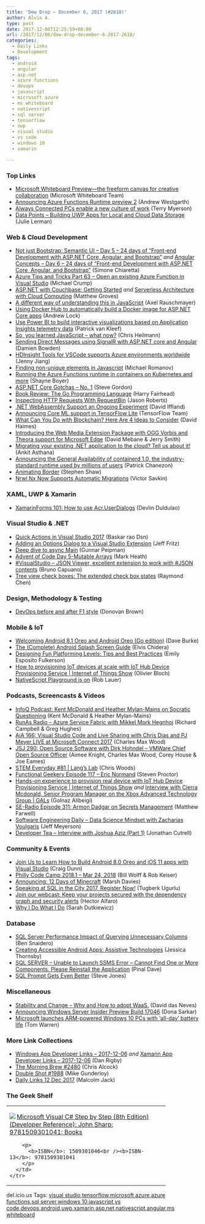 ```yaml
---
title: 'Dew Drop – December 6, 2017 (#2618)'
author: Alvin A.
type: post
date: 2017-12-06T12:25:59+00:00
url: /2017/12/06/dew-drop-december-6-2017-2618/
categories:
  - Daily Links
  - Development
tags:
  - android
  - angular
  - asp.net
  - azure functions
  - devops
  - javascript
  - microsoft azure
  - ms whiteboard
  - nativescript
  - sql server
  - tensorflow
  - uwp
  - visual studio
  - vs code
  - windows 10
  - xamarin

---
```

### <a name="top"></a>Top Links

  * <a href="https://blogs.office.com/en-us/2017/12/05/microsoft-whiteboard-preview-the-freeform-canvas-for-creative-collaboration/" target="_blank">Microsoft Whiteboard Preview—the freeform canvas for creative collaboration</a> (Microsoft Whiteboard Team)
  * <a href="https://blogs.msdn.microsoft.com/appserviceteam/2017/12/05/announcing-azure-functions-runtime-preview-2/" target="_blank">Announcing Azure Functions Runtime preview 2</a> (Andrew Westgarth)
  * <a href="http://blogs.windows.com/windowsexperience/2017/12/05/always-connected-pcs-enable-a-new-culture-of-work/?WT.mc_id=DX_MVP4025064" target="_blank">Always Connected PCs enable a new culture of work</a> (Terry Myerson)
  * <a href="https://msdn.microsoft.com/magazine/mt814412?f=255&MSPPError=-2147217396" target="_blank">Data Points &#8211; Building UWP Apps for Local and Cloud Data Storage</a> (Julie Lerman)



### <a name="web"></a>Web & Cloud Development

  * <a href="http://feedproxy.google.com/~r/Codeclimber/~3/SBRwMW3pqc4/" target="_blank">Not just Bootstrap: Semantic UI &#8211; Day 5 &#8211; 24 days of &#8220;Front-end Development with ASP.NET Core, Angular, and Bootstrap&#8221;</a> _and_ <a href="http://feedproxy.google.com/~r/Codeclimber/~3/4ah9hWTxA0o/" target="_blank">Angular Concepts &#8211; Day 6 &#8211; 24 days of &#8220;Front-end Development with ASP.NET Core, Angular, and Bootstrap&#8221;</a> (Simone Chiaretta)
  * <a href="https://www.michaelcrump.net/azure-tips-and-tricks63/" target="_blank">Azure Tips and Tricks Part 63 &#8211; Open an existing Azure Function in Visual Studio</a> (Michael Crump)
  * <a href="http://feedproxy.google.com/~r/CrossCuttingConcerns/~3/W_TzFkYdToQ/ASP-NET-Couchbase-Getting-Started" target="_blank">ASP.NET with Couchbase: Getting Started</a> _and_ <a href="https://blog.couchbase.com/serverless-architecture-cloud-computing/" target="_blank">Serverless Architecture with Cloud Computing</a> (Matthew Groves)
  * <a href="http://feedproxy.google.com/~r/2ality/~3/ZkmCsw9QNTw/alternate-this.html" target="_blank">A different way of understanding this in JavaScript</a> (Axel Rauschmayer)
  * <a href="https://andrewlock.net/using-docker-hub-to-automatically-build-a-docker-image-for-asp-net-core-apps/" target="_blank">Using Docker Hub to automatically build a Docker image for ASP.NET Core apps</a> (Andrew Lock)
  * <a href="https://www.patrickvankleef.com/2017/12/04/use-power-bi-to-build-interactive-visualizations-based-on-application-insights-telemetry-data/" target="_blank">Use Power BI to build interactive visualizations based on Application Insights telemetry data</a> (Patrick van Kleef)
  * <a href="https://christianheilmann.com/2017/12/05/so-you-learned-javascript-what-now/" target="_blank">So, you learned JavaScript – what now?</a> (Chris Heilmann)
  * <a href="https://damienbod.com/2017/12/05/sending-direct-messages-using-signalr-with-asp-net-core-and-angular/" target="_blank">Sending Direct Messages using SignalR with ASP.NET core and Angular</a> (Damien Bowden)
  * <a href="https://azure.microsoft.com/blog/hdinsight-tools-for-vscode-supports-azure-environments-worldwide/" target="_blank">HDInsight Tools for VSCode supports Azure environments worldwide</a> (Jenny Jiang)
  * <a href="https://hackernoon.com/finding-non-unique-elements-in-javascript-d934e6fd6260?source=rss----3a8144eabfe3---4" target="_blank">Finding non-unique elements in Javascript</a> (Michael Romanov)
  * <a href="http://feedproxy.google.com/~r/Tattoocoder/~3/riAfcghFin4/" target="_blank">Running the Azure Functions runtime in containers on Kubernetes and more</a> (Shayne Boyer)
  * <a href="https://www.stevejgordon.co.uk/asp-net-core-gotchas-number-1" target="_blank">ASP.NET Core Gotchas – No. 1</a> (Steve Gordon)
  * <a href="http://www.i-programmer.info/bookreviews/14-other-languages/11365-the-go-programming-language-.html" target="_blank">Book Review: The Go Programming Language</a> (Harry Fairhead)
  * <a href="http://dontcodetired.com/blog/post/Inspecting-HTTP-Requests-With-RequestBin" target="_blank">Inspecting HTTP Requests With RequestBin</a> (Jason Roberts)
  * <a href="http://www.infoq.com/news/2017/12/dotnet-webassembly-support?utm_campaign=infoq_content&utm_source=infoq&utm_medium=feed&utm_term=global" target="_blank">.NET WebAssembly Support an Ongoing Experiment</a> (David Iffland)
  * <a href="http://feedproxy.google.com/~r/GDBcode/~3/O3My20MptiM/announcing-core-ml-support.html" target="_blank">Announcing Core ML support in TensorFlow Lite</a> (TensorFlow Team)
  * <a href="https://blogs.oracle.com/what-can-you-do-with-blockchain-here-are-4-ideas-to-consider-v2" target="_blank">What Can You Do with Blockchain? Here Are 4 Ideas to Consider</a> (David Haimes)
  * <a href="https://blogs.windows.com/blog/2017/12/05/introducing-web-media-extension-package-ogg-vorbis-theora-support/?WT.mc_id=DX_MVP4025064" target="_blank">Introducing the Web Media Extension Package with OGG Vorbis and Theora support for Microsoft Edge</a> (David Mebane & Jerry Smith)
  * <a href="https://blogs.msdn.microsoft.com/dotnet/2017/12/05/migrating-your-existing-net-application-to-the-cloud-tell-us-about-it/" target="_blank">Migrating your existing .NET application to the cloud? Tell us about it!</a> (Ankit Asthana)
  * <a href="https://blog.docker.com/2017/12/cncf-containerd-1-0-ga-announcement/" target="_blank">Announcing the General Availability of containerd 1.0, the industry-standard runtime used by millions of users</a> (Patrick Chanezon)
  * <a href="https://css-tricks.com/animating-border/" target="_blank">Animating Border</a> (Stephen Shaw)
  * <a href="https://blog.nrwl.io/nrwl-nx-now-supports-automatic-migrations-4eaa3149c5a9?source=rss-76fc1db4149b------2" target="_blank">Nrwl Nx Now Supports Automatic Migrations</a> (Victor Savkin)



### <a name="silverlight"></a>XAML, UWP & Xamarin

  * <a href="https://devlinduldulao.pro/how-to-use-acr-userdialogs/" target="_blank">XamarinForms 101: How to use Acr.UserDialogs</a> (Devlin Duldulao)



### <a name="dotnet"></a>Visual Studio & .NET

  * <a href="https://baskarrao.wordpress.com/2017/12/02/quick-actions-in-visual-studio-2017/" target="_blank">Quick Actions in Visual Studio 2017</a> (Baskar rao Dsn)
  * <a href="http://www.jeffreyfritz.com/2017/12/adding-an-options-dialog-to-a-visual-studio-extension/" target="_blank">Adding an Options Dialog to a Visual Studio Extension</a> (Jeff Fritz)
  * <a href="http://feedproxy.google.com/~r/gunnarpeipman/~3/rQhkbgsgbVA/" target="_blank">Deep dive to async Main</a> (Gunnar Peipman)
  * <a href="http://markheath.net/post/advent-of-code-2017-day-5" target="_blank">Advent of Code Day 5-Mutable Arrays</a> (Mark Heath)
  * <a href="http://feedproxy.google.com/~r/elbruno/~3/d8M_8SMvfiQ/" target="_blank">#VisualStudio – JSON Viewer, excellent extension to work with #JSON contents</a> (Bruno Capuano)
  * <a href="https://blogs.msdn.microsoft.com/oldnewthing/20171205-00/?p=97525" target="_blank">Tree view check boxes: The extended check box states</a> (Raymond Chen)



### <a name="design"></a>Design, Methodology & Testing

  * <a href="http://www.donovanbrown.com/post/DevOps-before-and-after-F1-style" target="_blank">DevOps before and after F1 style</a> (Donovan Brown)



### <a name="mobile"></a>Mobile & IoT

  * <a href="http://feedproxy.google.com/~r/blogspot/hsDu/~3/G1BLRmMJ8UU/welcoming-android-81-oreo-and-android.html" target="_blank">Welcoming Android 8.1 Oreo and Android Oreo (Go edition)</a> (Dave Burke)
  * <a href="https://android.jlelse.eu/the-complete-android-splash-screen-guide-c7db82bce565?source=rss----8fca399d4de---4" target="_blank">The (Complete) Android Splash Screen Guide</a> (Elvis Chidera)
  * <a href="https://developer.amazon.com/blogs/appstore/post/a08b3316-4fdc-400b-884d-1ada24b485c1/designing-fun-platforming-levels-tips-and-best-practices" target="_blank">Designing Fun Platforming Levels: Tips and Best Practices</a> (Emily Esposito Fulkerson)
  * <a href="https://channel9.msdn.com/Shows/Internet-of-Things-Show/How-to-provisioning-IoT-devices-at-scale-with-IoT-Hub-Device-Provisioning-Service?WT.mc_id=DX_MVP4025064" target="_blank">How to provisioning IoT devices at scale with IoT Hub Device Provisioning Service | Internet of Things Show</a> (Olivier Bloch)
  * <a href="https://www.nativescript.org/blog/nativescript-playground-is-on-fire" target="_blank">NativeScript Playground is on</a> (Rob Lauer)



### <a name="podcasts"></a>Podcasts, Screencasts & Videos

  * <a href="http://www.infoq.com/podcasts/McDonald-Mylan-Mains?utm_campaign=infoq_content&utm_source=infoq&utm_medium=feed&utm_term=global" target="_blank">InfoQ Podcast: Kent McDonald and Heather Mylan-Mains on Socratic Questioning</a> (Kent McDonald & Heather Mylan-Mains)
  * <a href="http://feedproxy.google.com/~r/RunaAsRadioWma/~3/6p22zk4v-AM/default.aspx" target="_blank">RunAs Radio &#8211; Azure Service Fabric with Mikkel Mork Hegnhoj</a> (Richard Campbell & Greg Hughes)
  * <a href="https://devchat.tv/adv-in-angular/aia-166-visual-studio-code-live-sharing-chris-dias-pj-meyer-live-microsoft-connect-2017" target="_blank">AiA 166: Visual Studio Code and Live Sharing with Chris Dias and PJ Meyer LIVE at Microsoft Connect 2017</a> (Charles Max Wood)
  * <a href="https://devchat.tv/js-jabber/jsj-290-open-source-software-dirk-hohndel-vmware-chief-open-source-officer" target="_blank">JSJ 290: Open Source Software with Dirk Hohndel &#8211; VMWare Chief Open Source Officer</a> (Aimee Knight, Charles Max Wood, Corey House & Joe Eames)
  * <a href="http://remarkablechatter.com/stem-everyday-81-langs-lab/" target="_blank">STEM Everyday #81 | Lang’s Lab</a> (Chris Woods)
  * <a href="https://www.functionalgeekery.com/episode-117-eric-normand/" target="_blank">Functional Geekery Episode 117 – Eric Normand</a> (Steven Proctor)
  * <a href="https://channel9.msdn.com/Shows/Internet-of-Things-Show/Hands-on-experience-to-provision-real-device-with-IoT-Hub-Device-Provisioning-Service?WT.mc_id=DX_MVP4025064" target="_blank">Hands-on experience to provision real device with IoT Hub Device Provisioning Service | Internet of Things Show</a> _and_ <a href="https://channel9.msdn.com/Shows/GALs/Interview-with-Cierra-Mcdonald-Senior-Program-Manager-on-the-Xbox-Advanced-Technology-Group?WT.mc_id=DX_MVP4025064" target="_blank">Interview with Cierra Mcdonald, Senior Program Manager on the Xbox Advanced Technology Group | GALs</a> (Golnaz Alibeigi)
  * <a href="http://feedproxy.google.com/~r/se-radio/~3/sykX_dpzR9o/" target="_blank">SE-Radio Episode 311: Armon Dadgar on Secrets Management</a> (Matthew Farwell)
  * <a href="https://softwareengineeringdaily.com/2017/12/06/data-science-mindset-with-zacharias-voulgaris/" target="_blank">Software Engineering Daily &#8211; Data Science Mindset with Zacharias Voulgaris</a> (Jeff Meyerson)
  * <a href="http://developertea.simplecast.fm/cfd1ebd0" target="_blank">Developer Tea &#8211; Interview with Joshua Aziz (Part 1)</a> (Jonathan Cutrell)



### <a name="events"></a>Community & Events

  * <a href="https://blogs.msdn.microsoft.com/visualstudio/2017/12/05/join-us-to-learn-how-to-build-android-8-0-oreo-and-ios-11-apps-with-visual-studio/" target="_blank">Join Us to Learn How to Build Android 8.0 Oreo and iOS 11 apps with Visual Studio</a> (Craig Dunn)
  * <a href="https://www.meetup.com/Philly-NET/events/245663625/" target="_blank">Philly Code Camp 2018.1 &#8211; Mar 24, 2018</a> (Bill Wolff & Rob Keiser)
  * <a href="http://minecraft.net/en-us/article/announcing-12-days-minecraft" target="_blank">Announcing: 12 Days of Minecraft</a> (Marsh Davies)
  * <a href="http://feedproxy.google.com/~r/TugberkUgurlu/~3/VU98KNOhQmo/speaking-at-sql-in-the-city-2017-register-now" target="_blank">Speaking at SQL in the City 2017, Register Now!</a> (Tugberk Ugurlu)
  * <a href="https://github.com/blog/2476-join-our-webcast-keep-your-projects-secured-with-the-dependency-graph-and-security-alerts" target="_blank">Join our webcast: Keep your projects secured with the dependency graph and security alerts</a> (Hector Alfaro)
  * <a href="http://www.sadukie.com/2017/12/05/why-i-do-what-i-do/" target="_blank">Why I Do What I Do</a> (Sarah Dutkiewicz)



### <a name="sql"></a>Database

  * <a href="http://feedproxy.google.com/~r/MSSQLTips-LatestSqlServerTips/~3/upDx3MQ31GE/tip.asp" target="_blank">SQL Server Performance Impact of Querying Unnecessary Columns</a> (Ben Snaidero)
  * <a href="https://code.tutsplus.com/tutorials/creating-accessible-android-apps-supporting-screen-readers--cms-30090" target="_blank">Creating Accessible Android Apps: Assistive Technologies</a> (Jessica Thornsby)
  * <a href="https://blog.sqlauthority.com/2017/12/06/sql-server-unable-launch-ssms-error-cannot-find-one-components-please-reinstall-application/" target="_blank">SQL SERVER – Unable to Launch SSMS Error – Cannot Find One or More Components. Please Reinstall the Application</a> (Pinal Dave)
  * <a href="http://www.sqlservercentral.com/blogs/steve_jones/2017/12/05/sql-prompt-gets-even-better/" target="_blank">SQL Prompt Gets Even Better</a> (Steve Jones)



### <a name="misc"></a>Miscellaneous

  * <a href="https://blogs.msdn.microsoft.com/daviddasneves/2017/12/05/stability-and-change-why-waas/" target="_blank">Stability and Change – Why and How to adopt WaaS.</a> (David das Neves)
  * <a href="http://blogs.windows.com/windowsexperience/2017/12/05/announcing-windows-server-insider-preview-build-17046/?WT.mc_id=DX_MVP4025064" target="_blank">Announcing Windows Server Insider Preview Build 17046</a> (Dona Sarkar)
  * <a href="https://www.theverge.com/2017/12/5/16737288/microsoft-windows-10-qualcomm-arm-laptops-launch" target="_blank">Microsoft launches ARM-powered Windows 10 PCs with ‘all-day’ battery life</a> (Tom Warren)



### <a name="links"></a>More Link Collections

  * <a href="https://www.windowsappdev.com/2017/12/windows-app-developer-links-2017-12-06/" target="_blank">Windows App Developer Links &#8211; 2017-12-06</a> _and_ <a href="https://www.allaboutxamarin.com/2017/12/xamarin-app-developer-links-2017-12-06/" target="_blank">Xamarin App Developer Links &#8211; 2017-12-06</a> (Dan Rigby)
  * <a href="http://feedproxy.google.com/~r/ReflectivePerspective/~3/Q0a4a-yyeis/" target="_blank">The Morning Brew #2480</a> (Chris Alcock)
  * <a href="https://afreshcup.com/home/2017/12/06/double-shot-1988.html" target="_blank">Double Shot #1988</a> (Mike Gunderloy)
  * <a href="http://feedproxy.google.com/~r/parsimonyjax/~3/VdZjJCPo7XA/daily-links-12-dec-2017.html" target="_blank">Daily Links 12 Dec 2017</a> (Malcolm Jack)



### <a name="shelf"></a>The Geek Shelf

<div class="wlWriterEditableSmartContent" id="scid:7dc1bd33-94bd-46fd-a20b-0131235bcd47:bdb544ea-c825-4980-b35e-d7a6ac78c97b" style="margin: 0px; padding: 0px; float: none; display: inline;">
  <table cellspacing="0" cellpadding="2" width="400" border="0" unselectable="on">
    <tr>
      <td valign="top" width="400">
        <p>
          <a title="Microsoft Visual C# Step by Step (8th Edition) (Developer Reference): John Sharp: 9781509301041: Books" href="http://www.amazon.com/exec/obidos/ASIN/1509301046/amavin-20"><img data-recalc-dims="1" decoding="async" src="https://i0.wp.com/images-na.ssl-images-amazon.com/images/I/41N-t2baooL._AC_US218_.jpg?w=660&#038;ssl=1" border="0" align="left" style="float:left" />Microsoft Visual C# Step by Step (8th Edition) (Developer Reference): John Sharp: 9781509301041: Books</a>
        </p>
        
        <p>
          <b>ISBN</b>: 1509301046<br /><b>ISBN-13</b>: 9781509301041
        </p>
      </td>
    </tr>
  </table>
</div>



<div class="wlWriterEditableSmartContent" id="scid:77ECF5F8-D252-44F5-B4EB-D463C5396A79:c2ab9915-0a9d-4b3d-94c8-78a9c3a99f13" style="margin: 0px; padding: 0px; float: none; display: inline;">
  del.icio.us Tags: <a href="http://del.icio.us/popular/visual+studio" rel="tag">visual studio</a>,<a href="http://del.icio.us/popular/tensorflow" rel="tag">tensorflow</a>,<a href="http://del.icio.us/popular/microsoft+azure" rel="tag">microsoft azure</a>,<a href="http://del.icio.us/popular/azure+functions" rel="tag">azure functions</a>,<a href="http://del.icio.us/popular/sql+server" rel="tag">sql server</a>,<a href="http://del.icio.us/popular/windows+10" rel="tag">windows 10</a>,<a href="http://del.icio.us/popular/javascript" rel="tag">javascript</a>,<a href="http://del.icio.us/popular/vs+code" rel="tag">vs code</a>,<a href="http://del.icio.us/popular/devops" rel="tag">devops</a>,<a href="http://del.icio.us/popular/android" rel="tag">android</a>,<a href="http://del.icio.us/popular/uwp" rel="tag">uwp</a>,<a href="http://del.icio.us/popular/xamarin" rel="tag">xamarin</a>,<a href="http://del.icio.us/popular/asp.net" rel="tag">asp.net</a>,<a href="http://del.icio.us/popular/nativescript" rel="tag">nativescript</a>,<a href="http://del.icio.us/popular/angular" rel="tag">angular</a>,<a href="http://del.icio.us/popular/ms+whiteboard" rel="tag">ms whiteboard</a>
</div>